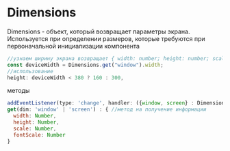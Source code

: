 # Dimensions

Dimensions - объект, который возвращает параметры экрана. Используется при определении размеров, которые требуются при первоначальной инициализации компонента

```js
//узнаем ширину экрана возвращает { width: number; height: number; scale: number; fontScale: number; }
const deviceWidth = Dimensions.get("window").width;
//использование
height: deviceWidth < 380 ? 160 : 300,
```

методы

```js
addEventListener(type: 'change', handler: ({window, screen} : DimensionValue) => void) //при изменении
get(dim: 'window' | 'screen') : { //метод на получение информации
  width: Number,
  height: Number,
  scale: Number,
  fontScale: Number
}
```
